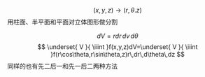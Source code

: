 $$
(x,y,z)\to(r,\theta.z)
$$
用柱面、半平面和平面对立体图形做分割

$$
dV=rdr\,dv\,d\theta
$$
$$
\underset{ V }{ \iiint  }f(x,y,z)dV=\underset{ V }{ \iiint  }f(r\cos\theta,r\sin\theta,z)r\,dr\,d\theta\,dz
$$
同样的也有先二后一和先一后二两种方法